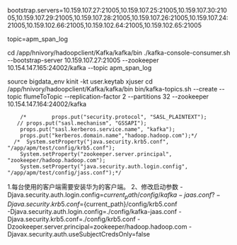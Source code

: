 bootstrap.servers=10.159.107.27:21005,10.159.107.25:21005,10.159.107.30:21005,10.159.107.29:21005,10.159.107.28:21005,10.159.107.26:21005,10.159.107.24:21005,10.159.102.66:21005,10.159.102.64:21005,10.159.102.65:21005

topic=apm_span_log

cd /app/hnivory/hadoopclient/Kafka/kafka/bin
./kafka-console-consumer.sh --bootstrap-server 10.159.107.27:21005 --zookeeper 10.154.147.165:24002/kafka --topic apm_span_log

source bigdata_env
kinit -kt user.keytab xjuser
cd /app/hnivory/hadoopclient/Kafka/kafka/bin
bin/kafka-topics.sh --create --topic flumeToTopic --replication-factor 2 --partitions 32 --zookeeper 10.154.147.164:24002/kafka   

        /*        props.put("security.protocol", "SASL_PLAINTEXT");
       // props.put("sasl.mechanism", "GSSAPI");
        props.put("sasl.kerberos.service.name", "kafka");
        props.put("kerberos.domain.name","hadoop.hadoop.com");*/
      /*  System.setProperty("java.security.krb5.conf", "/app/apm/test/config/krb5.conf");
        System.setProperty("zookeeper.server.principal", "zookeeper/hadoop.hadoop.com");
        System.setProperty("java.security.auth.login.config", "/app/apm/test/config/jass.conf");*/         
1.每台使用的客户端需要安装华为的客户端。
2、修改启动参数
-Djava.security.auth.login.config=${current_path}/config/kafka-jaas.conf?-Djava.security.krb5.conf=${current_path}/config/krb5.conf  
-Djava.security.auth.login.config=./config/kafka-jaas.conf -Djava.security.krb5.conf=./config/krb5.conf -Dzookeeper.server.principal=zookeeper/hadoop.hadoop.com -Djavax.security.auth.useSubjectCredsOnly=false 